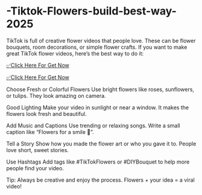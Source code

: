 # -Tiktok-Flowers-build-best-way-2025


TikTok is full of creative flower videos that people love. These can be flower bouquets, room decorations, or simple flower crafts. If you want to make great TikTok flower videos, here’s the best way to do it:


[✅️Click Here For Get Now](file:///C:/Users/user/Downloads/Tiktok.html)

[✅️Click Here For Get Now](file:///C:/Users/user/Downloads/Tiktok.html)


Choose Fresh or Colorful Flowers
Use bright flowers like roses, sunflowers, or tulips. They look amazing on camera.

Good Lighting
Make your video in sunlight or near a window. It makes the flowers look fresh and beautiful.

Add Music and Captions
Use trending or relaxing songs. Write a small caption like “Flowers for a smile 🌸”.

Tell a Story
Show how you made the flower art or who you gave it to. People love short, sweet stories.

Use Hashtags
Add tags like #TikTokFlowers or #DIYBouquet to help more people find your video.

Tip: Always be creative and enjoy the process. Flowers + your idea = a viral video!

